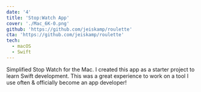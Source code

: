 ```yaml
---
date: '4'
title: 'Stop:Watch App'
cover: './Mac_6K-0.png'
github: 'https://github.com/jeiskamp/roulette'
cta: 'https://github.com/jeiskamp/roulette'
tech:
  - macOS
  - Swift
---
```


Simplified Stop Watch for the Mac. I created this app as a starter project to learn Swift development. This was a great experience to work on a tool I use often & officially become an app developer! 
